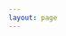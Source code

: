 ```yaml
---
layout: page
---
```



<NavigationWebsite/>

<script setup>
//直接引入导航组件
import NavigationWebsite from '/pages/components/NavigationWebsite/NavigationWebsite.vue'
</script>